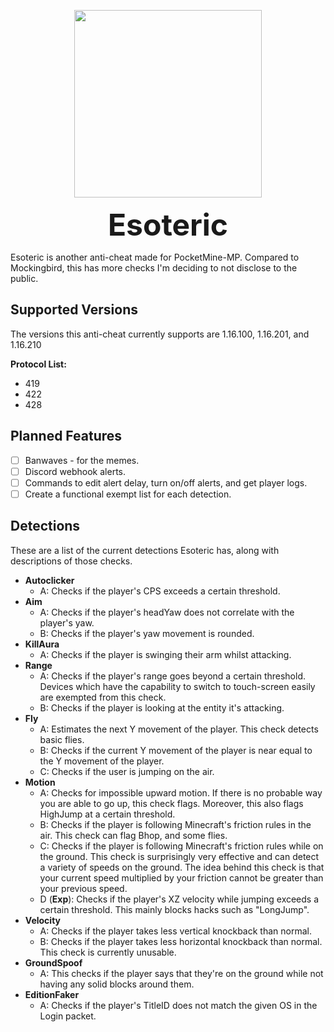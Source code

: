 <p align="center">
  <img width="300" height="300" src="https://media.discordapp.net/attachments/727159224320131133/826094659000205322/Esoteric_11A13E3.gif?width=300&height=300">
</p>

<p align="center"><b><font size="+16">Esoteric</font></b></p>

Esoteric is another anti-cheat made for PocketMine-MP. Compared to Mockingbird, this has more checks
I'm deciding to not disclose to the public.

## Supported Versions

The versions this anti-cheat currently supports are 1.16.100, 1.16.201, and 1.16.210

**Protocol List:**

- 419
- 422
- 428

## Planned Features

- [ ] Banwaves - for the memes.
- [ ] Discord webhook alerts.
- [ ] Commands to edit alert delay, turn on/off alerts, and get player logs.
- [ ] Create a functional exempt list for each detection.

## Detections

These are a list of the current detections Esoteric has, along with descriptions of those checks.

- **Autoclicker**
  - A: Checks if the player's CPS exceeds a certain threshold.
- **Aim**
  - A: Checks if the player's headYaw does not correlate with the player's yaw.
  - B: Checks if the player's yaw movement is rounded.
- **KillAura**
  - A: Checks if the player is swinging their arm whilst attacking.
- **Range**
  - A: Checks if the player's range goes beyond a certain threshold. Devices which have the capability to switch to touch-screen easily are exempted from this check.
  - B: Checks if the player is looking at the entity it's attacking.
- **Fly**
  - A: Estimates the next Y movement of the player. This check detects basic flies.
  - B: Checks if the current Y movement of the player is near equal to the Y movement of the player.
  - C: Checks if the user is jumping on the air.
- **Motion**
  - A: Checks for impossible upward motion. If there is no probable way you are able to go up, this check flags.
    Moreover, this also flags HighJump at a certain threshold.
  - B: Checks if the player is following Minecraft's friction rules in the air. This check can flag Bhop, and
    some flies.
  - C: Checks if the player is following Minecraft's friction rules while on the ground. This check is surprisingly very effective
    and can detect a variety of speeds on the ground. The idea behind this check is that your current speed multiplied by your friction
    cannot be greater than your previous speed.
  - D (**Exp**): Checks if the player's XZ velocity while jumping exceeds a certain threshold. This mainly blocks hacks such as "LongJump".
- **Velocity**
  - A: Checks if the player takes less vertical knockback than normal.
  - B: Checks if the player takes less horizontal knockback than normal. This check is currently unusable.
- **GroundSpoof**
  - A: This checks if the player says that they're on the ground while not having any solid blocks around them.
- **EditionFaker**
  - A: Checks if the player's TitleID does not match the given OS in the Login packet.
